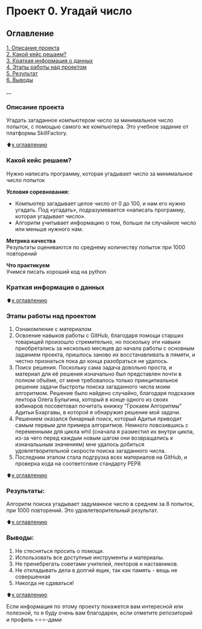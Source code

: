 # Проект 0. Угадай число

## Оглавление  
[1. Описание проекта](#Описание-проекта)  
[2. Какой кейс решаем?](#Какой-кейс-решаем)  
[3. Краткая информация о данных](#Краткая-информация-о-данных)  
[4. Этапы работы над проектом](#Этапы-работы-над-проектом)  
[5. Результат](#Результат)    
[6. Выводы](#Выводы) 

__

### Описание проекта    
Угадать загаданное компьютером число за минимальное число попыток, с помощью самого же компьютера. 
Это учебное задание от платформы SkillFactory.

:arrow_up:[к оглавлению](#Оглавление)


### Какой кейс решаем?    
Нужно написать программу, которая угадывает число за минимальное число попыток

**Условия соревнования:**  
- Компьютер загадывает целое число от 0 до 100, и нам его нужно угадать. Под «угадать», подразумевается «написать программу, которая угадывает число».
- Алгоритм учитывает информацию о том, больше ли случайное число или меньше нужного нам.

**Метрика качества**     
Результаты оцениваются по среднему количеству попыток при 1000 повторений

**Что практикуем**     
Учимся писать хороший код на python


### Краткая информация о данных

:arrow_up:[к оглавлению](#Оглавление)


### Этапы работы над проектом  
1. Ознакомление с материалом
2. Освоение навыков работы с GitHub, благодаря помощи старших товарищей произошло стремительно, но поскольку эти навыки приобретались за несколько месяцев до начала работы с основным заданием проекта, пришлось заново их восстанавливать в пямяти, и честно признаться пока до конца разобраться не удалось. 
3. Поиск решения. Поскольку сама задача довольно проста, и материал для её решения изначально был представлен почти в полном объёме, от меня требовалось только принципиальное решение задачи быстроты поиска загаданного числа моим алгоритмом. Решение было найдено случайно, благодаря подсказке лектора Олега Булыгина, который в конце одного из своих вэбинаров посоветовал почитать книжку "Грокаем Алгоритмы" Адитьи Бхаргавы, в которой я обнаружил решение мой задачи. 
4. Решением оказался бинарный поиск, который Адитья приводит самым первым для примера алгоритмов. Немного повозившись с переменными для цикла whil (сначала я разместил их внутри цикла, из-за чего перед каждым новым шагом они возвращались к изначалььным значениям) мне удалось добиться удовлетворительной скорости поиска загаданного числа. 
5. Последним этапом стала подгрузка всех материалов на GitHub, и проверка кода на соответсnвие стандарту PEP8 

:arrow_up:[к оглавлению](#Оглавление)


### Результаты:  

Алгоритм поиска угадывает задуманное число в среднем за 8 попыток, при 1000 повторений. Это удовлетворительный результат. 

:arrow_up:[к оглавлению](#Оглавление)


### Выводы:  

1. Не стесняться просить о помощи.
2. Использовать все доступные инструменты и материалы.
3. Не пренебрегать советами учителей, лекторов и наставников.
4. Не откладывать дела в долгий ящик, так как память - вещь не совершенная
5. Никогда не сдаваться! 

:arrow_up:[к оглавлению](#Оглавление)


Если информация по этому проекту покажется вам интересной или полезной, то я буду очень вам благодарен, если отметите репозиторий и профиль ⭐️⭐️⭐️-дами
